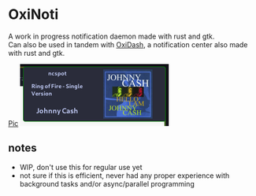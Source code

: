 # OxiNoti
A work in progress notification daemon made with rust and gtk.\
Can also be used in tandem with [OxiDash](https://git.dashie.org/DashieTM/OxiDash), a notification center also made with rust and gtk.

[Pic](./notification.png)
![Screenshot](notification.png?raw=true)
## notes
- WIP, don't use this for regular use yet
- not sure if this is efficient, never had any proper experience with background tasks and/or async/parallel programming

